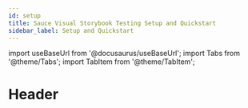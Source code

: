 ```yaml
---
id: setup
title: Sauce Visual Storybook Testing Setup and Quickstart
sidebar_label: Setup and Quickstart
---
```


import useBaseUrl from '@docusaurus/useBaseUrl';
import Tabs from '@theme/Tabs';
import TabItem from '@theme/TabItem';

# Header
